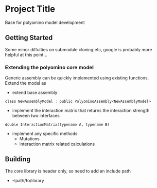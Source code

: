# Project Title

Base for polyomino model development

## Getting Started

Some minor diffulties on submodule cloning etc, google is probably more helpful at this point...

### Extending the polyomino core model
Generic assembly can be quickly implemented using existing functions.
Extend the model as
  - extend base assembly 
```
class NewAssemblyModel : public PolyominoAssembly<NewAssemblyModel>
```
  - implement the interaction matrix that returns the interaction strength between two interfaces
```
double InteractionMatrix(typename A, typename B)
```
  - implement any specific methods
    - Mutations
    - interaction matrix related calculations

## Building
The core library is header only, so need to add an include path
  - -Ipath/to/library
